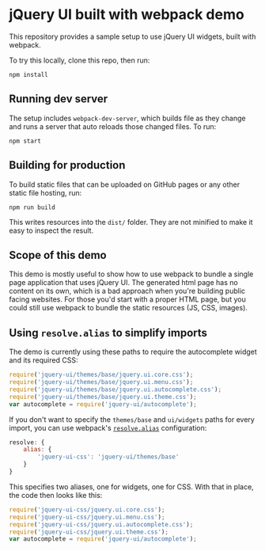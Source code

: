 # jQuery UI built with webpack demo

This repository provides a sample setup to use jQuery UI widgets, built
with webpack.

To try this locally, clone this repo, then run:

	npm install

## Running dev server

The setup includes `webpack-dev-server`, which builds file as they change and runs a server that auto reloads those changed files. To run:

	npm start

## Building for production

To build static files that can be uploaded on GitHub pages or any other static file hosting, run:

	npm run build

This writes resources into the `dist/` folder. They are not minified to make it easy to inspect the result.

## Scope of this demo

This demo is mostly useful to show how to use webpack to bundle a single page application that uses jQuery UI. The generated html page has no content on its own, which is a bad approach when you're building public facing websites. For those you'd start with a proper HTML page, but you could still use webpack to bundle the static resources (JS, CSS, images).

## Using `resolve.alias` to simplify imports

The demo is currently using these paths to require the autocomplete widget and its required CSS:

```js
require('jquery-ui/themes/base/jquery.ui.core.css');
require('jquery-ui/themes/base/jquery.ui.menu.css');
require('jquery-ui/themes/base/jquery.ui.autocomplete.css');
require('jquery-ui/themes/base/jquery.ui.theme.css');
var autocomplete = require('jquery-ui/autocomplete');
```

If you don't want to specify the `themes/base` and `ui/widgets` paths for every import, you can use webpack's [`resolve.alias`](https://webpack.github.io/docs/configuration.html#resolve-alias) configuration:

```js
resolve: {
	alias: {
		'jquery-ui-css': 'jquery-ui/themes/base'
	}
}
```
This specifies two aliases, one for widgets, one for CSS. With that in place, the code then looks like this:
```js
require('jquery-ui-css/jquery.ui.core.css');
require('jquery-ui-css/jquery.ui.menu.css');
require('jquery-ui-css/jquery.ui.autocomplete.css');
require('jquery-ui-css/jquery.ui.theme.css');
var autocomplete = require('jquery-ui/autocomplete');
```
